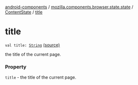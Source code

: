 [android-components](../../index.md) / [mozilla.components.browser.state.state](../index.md) / [ContentState](index.md) / [title](./title.md)

# title

`val title: `[`String`](https://kotlinlang.org/api/latest/jvm/stdlib/kotlin/-string/index.html) [(source)](https://github.com/mozilla-mobile/android-components/blob/master/components/browser/state/src/main/java/mozilla/components/browser/state/state/ContentState.kt#L34)

the title of the current page.

### Property

`title` - the title of the current page.